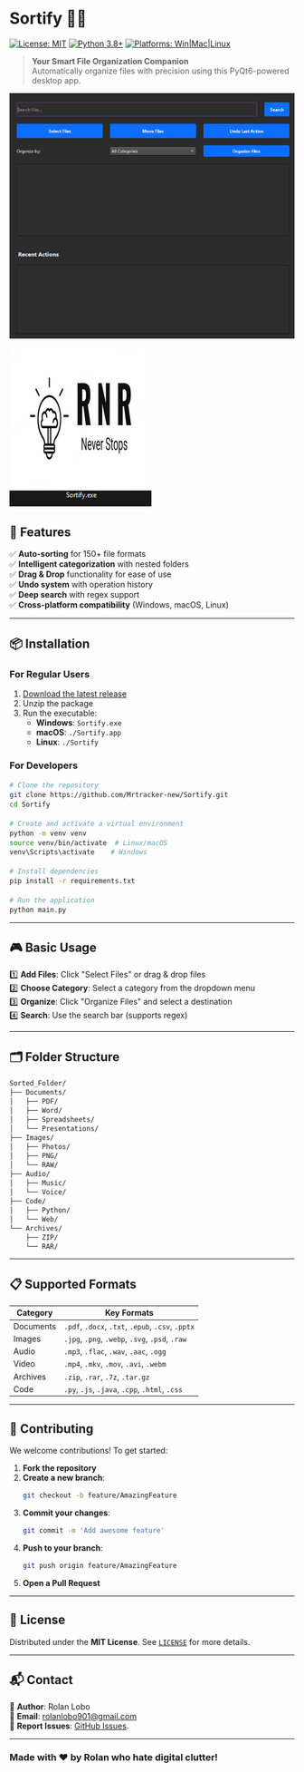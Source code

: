 # Sortify 📂✨

[![License: MIT](https://img.shields.io/badge/License-MIT-yellow.svg)](https://opensource.org/licenses/MIT)
[![Python 3.8+](https://img.shields.io/badge/Python-3.8%2B-blue.svg)](https://www.python.org/)
[![Platforms: Win|Mac|Linux](https://img.shields.io/badge/Platforms-Windows%20%7C%20macOS%20%7C%20Linux-lightgrey.svg)](https://github.com/Mrtracker-new/Sortify/releases)

> **Your Smart File Organization Companion**  
> Automatically organize files with precision using this PyQt6-powered desktop app.

![File Organizer Screenshot](screenshots/app_screenshot.png)

![File Organizer Screenshot](screenshots/Sortify.png)

## 🚀 Features

✅ **Auto-sorting** for 150+ file formats  
✅ **Intelligent categorization** with nested folders  
✅ **Drag & Drop** functionality for ease of use  
✅ **Undo system** with operation history  
✅ **Deep search** with regex support  
✅ **Cross-platform compatibility** (Windows, macOS, Linux)  

---

## 📦 Installation

### For Regular Users
1. [Download the latest release](https://github.com/Mrtracker-new/Sortify/releases)
2. Unzip the package
3. Run the executable:
   - **Windows**: `Sortify.exe`
   - **macOS**: `./Sortify.app`
   - **Linux**: `./Sortify`

### For Developers
```bash
# Clone the repository
git clone https://github.com/Mrtracker-new/Sortify.git
cd Sortify

# Create and activate a virtual environment
python -m venv venv
source venv/bin/activate  # Linux/macOS
venv\Scripts\activate    # Windows

# Install dependencies
pip install -r requirements.txt

# Run the application
python main.py
```

---

## 🎮 Basic Usage

1️⃣ **Add Files**: Click "Select Files" or drag & drop files  
2️⃣ **Choose Category**: Select a category from the dropdown menu  
3️⃣ **Organize**: Click "Organize Files" and select a destination  
4️⃣ **Search**: Use the search bar (supports regex)  

---

## 🗂 Folder Structure

```plaintext
Sorted_Folder/
├── Documents/
│   ├── PDF/
│   ├── Word/
│   ├── Spreadsheets/
│   └── Presentations/
├── Images/
│   ├── Photos/
│   ├── PNG/
│   └── RAW/
├── Audio/
│   ├── Music/
│   └── Voice/
├── Code/
│   ├── Python/
│   └── Web/
└── Archives/
    ├── ZIP/
    └── RAR/
```

---

## 📋 Supported Formats

| Category   | Key Formats |
|------------|--------------------------------------------------|
| Documents  | `.pdf`, `.docx`, `.txt`, `.epub`, `.csv`, `.pptx` |
| Images     | `.jpg`, `.png`, `.webp`, `.svg`, `.psd`, `.raw`  |
| Audio      | `.mp3`, `.flac`, `.wav`, `.aac`, `.ogg`         |
| Video      | `.mp4`, `.mkv`, `.mov`, `.avi`, `.webm`         |
| Archives   | `.zip`, `.rar`, `.7z`, `.tar.gz`                |
| Code       | `.py`, `.js`, `.java`, `.cpp`, `.html`, `.css`  |

---

## 🤝 Contributing

We welcome contributions! To get started:

1. **Fork the repository**
2. **Create a new branch**:
   ```bash
   git checkout -b feature/AmazingFeature
   ```
3. **Commit your changes**:
   ```bash
   git commit -m 'Add awesome feature'
   ```
4. **Push to your branch**:
   ```bash
   git push origin feature/AmazingFeature
   ```
5. **Open a Pull Request**

---

## 📜 License

Distributed under the **MIT License**. See [`LICENSE`](LICENSE) for more details.

---

## 📬 Contact

👤 **Author**: Rolan Lobo  
📧 **Email**: rolanlobo901@gmail.com  
🐞 **Report Issues**: [GitHub Issues](https://github.com/Mrtracker-new/Sortify/issues).

---

### Made with ❤️ by Rolan who hate digital clutter!

